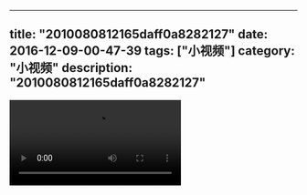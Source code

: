 
---
title: "2010080812165daff0a8282127"
date: 2016-12-09-00-47-39
tags: ["小视频"]
category: "小视频"
description: "2010080812165daff0a8282127"
---
<video src="http://ohtsqip0g.bkt.clouddn.com/2010080812165daff0a8282127.mp4" controls="controls"></video>
